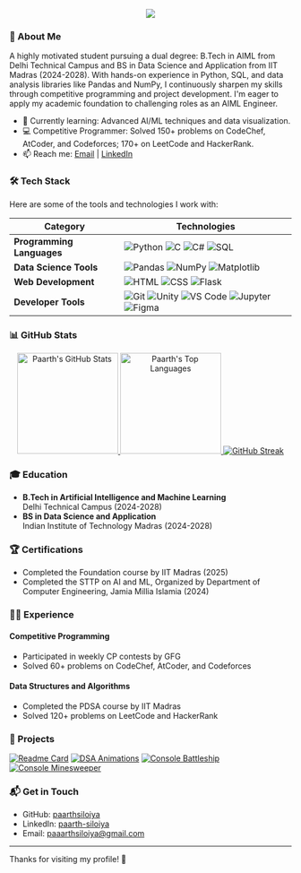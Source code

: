 <p align="center">
    <img src="https://readme-typing-svg.herokuapp.com?font=JetBrains+Mono&weight=600&size=32&pause=800&center=true&vCenter=true&width=600&lines=Hi%2C+I+am+Paarth+Siloiya;AI%2FML+%26+Data+Science+Student;Competitive+Programmer;Aspiring+AIML+Engineer">
</p>

### 👋 About Me
A highly motivated student pursuing a dual degree: B.Tech in AIML from Delhi Technical Campus and BS in Data Science and Application from IIT Madras (2024-2028). With hands-on experience in Python, SQL, and data analysis libraries like Pandas and NumPy, I continuously sharpen my skills through competitive programming and project development. I'm eager to apply my academic foundation to challenging roles as an AIML Engineer.

- 🌱 Currently learning: Advanced AI/ML techniques and data visualization.
- 💻 Competitive Programmer: Solved 150+ problems on CodeChef, AtCoder, and Codeforces; 170+ on LeetCode and HackerRank.
- 📫 Reach me: [Email](mailto:paaarthsiloiya@gmail.com) | [LinkedIn](https://linkedin.com/in/paarth-siloiya/)

### 🛠️ Tech Stack
Here are some of the tools and technologies I work with:

| Category | Technologies |
|----------|--------------|
| **Programming Languages** | ![Python](https://img.shields.io/badge/Python-3776AB?style=for-the-badge&logo=python&logoColor=white) ![C](https://img.shields.io/badge/C-A8B9CC?style=for-the-badge&logo=c&logoColor=white) ![C#](https://img.shields.io/badge/C%23-239120?style=for-the-badge&logo=csharp&logoColor=white) ![SQL](https://img.shields.io/badge/SQL-4479A1?style=for-the-badge&logo=postgresql&logoColor=white) |
| **Data Science Tools** | ![Pandas](https://img.shields.io/badge/Pandas-150458?style=for-the-badge&logo=pandas&logoColor=white) ![NumPy](https://img.shields.io/badge/NumPy-013243?style=for-the-badge&logo=numpy&logoColor=white) ![Matplotlib](https://img.shields.io/badge/Matplotlib-11557C?style=for-the-badge&logo=matplotlib&logoColor=white) |
| **Web Development** | ![HTML](https://img.shields.io/badge/HTML-E34F26?style=for-the-badge&logo=html5&logoColor=white) ![CSS](https://img.shields.io/badge/CSS-1572B6?style=for-the-badge&logo=css3&logoColor=white) ![Flask](https://img.shields.io/badge/Flask-000000?style=for-the-badge&logo=flask&logoColor=white) |
| **Developer Tools** | ![Git](https://img.shields.io/badge/Git-F05032?style=for-the-badge&logo=git&logoColor=white) ![Unity](https://img.shields.io/badge/Unity-000000?style=for-the-badge&logo=unity&logoColor=white) ![VS Code](https://img.shields.io/badge/VS%20Code-007ACC?style=for-the-badge&logo=visualstudiocode&logoColor=white) ![Jupyter](https://img.shields.io/badge/Jupyter-F37626?style=for-the-badge&logo=jupyter&logoColor=white) ![Figma](https://img.shields.io/badge/Figma-F24E1E?style=for-the-badge&logo=figma&logoColor=white) |

### 📊 GitHub Stats
<p align="center">
  <a href="https://github.com/paarthsiloiya">
    <img height="180em" src="https://github-readme-stats.vercel.app/api?username=paarthsiloiya&show_icons=true&theme=dracula&hide_border=true&show_icons=true&include_all_commits=true&count_private=true" alt="Paarth's GitHub Stats" />
  </a>
  <a href="https://github.com/paarthsiloiya">
    <img height="180em" src="https://github-readme-stats.vercel.app/api/top-langs/?username=paarthsiloiya&layout=compact&hide_border=true&langs_count=6&theme=dracula" alt="Paarth's Top Languages" />
  </a>
    <a href="https://git.io/streak-stats">
        <img src="https://streak-stats.demolab.com?user=paarthsiloiya&theme=dracula&hide_border=true&date_format=j%20M%5B%20Y%5D" alt="GitHub Streak" />
    </a>
</p>

### 🎓 Education
- **B.Tech in Artificial Intelligence and Machine Learning**  
  Delhi Technical Campus (2024-2028)
- **BS in Data Science and Application**  
  Indian Institute of Technology Madras (2024-2028)

### 🏆 Certifications
- Completed the Foundation course by IIT Madras (2025)
- Completed the STTP on AI and ML, Organized by Department of Computer Engineering, Jamia Millia Islamia (2024)

### 🧑‍💻 Experience
#### Competitive Programming
- Participated in weekly CP contests by GFG
- Solved 60+ problems on CodeChef, AtCoder, and Codeforces

#### Data Structures and Algorithms
- Completed the PDSA course by IIT Madras
- Solved 120+ problems on LeetCode and HackerRank

### 🚀 Projects
[![Readme Card](https://github-readme-stats.vercel.app/api/pin/?username=paarthsiloiya&repo=KidsVaccineTracker&theme=dracula)](https://github.com/paarthsiloiya/KidsVaccineTracker) [![DSA Animations](https://github-readme-stats.vercel.app/api/pin/?username=paarthsiloiya&repo=dsa-animations&theme=dracula)](https://github.com/paarthsiloiya/dsa-animations) 
[![Console Battleship](https://github-readme-stats.vercel.app/api/pin/?username=paarthsiloiya&repo=console-battleship&theme=dracula)](https://github.com/paarthsiloiya/console-battleship) [![Console Minesweeper](https://github-readme-stats.vercel.app/api/pin/?username=paarthsiloiya&repo=console-minesweeper&theme=dracula)](https://github.com/paarthsiloiya/console-minesweeper)

### 📬 Get in Touch
- GitHub: [paarthsiloiya](https://github.com/paarthsiloiya)
- LinkedIn: [paarth-siloiya](https://linkedin.com/in/paarth-siloiya/)
- Email: [paaarthsiloiya@gmail.com](mailto:paaarthsiloiya@gmail.com)

---

Thanks for visiting my profile! 🚀
